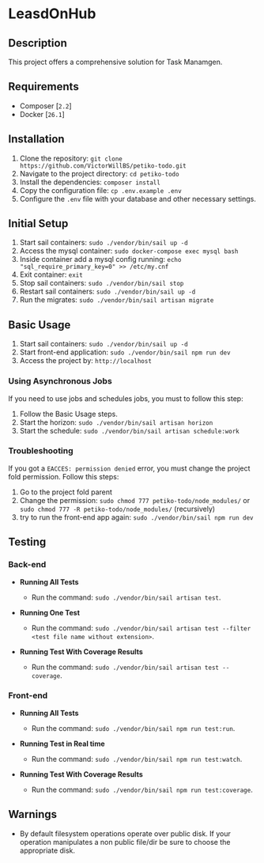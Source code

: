 # LeasdOnHub

## Description
This project offers a comprehensive solution for Task Manamgen.

## Requirements
- Composer [`2.2`]
- Docker [`26.1`]

## Installation
1. Clone the repository: `git clone https://github.com/VictorWillBS/petiko-todo.git`
2. Navigate to the project directory: `cd petiko-todo`
3. Install the dependencies: `composer install`
4. Copy the configuration file: `cp .env.example .env`
5. Configure the `.env` file with your database and other necessary settings.

## Initial Setup
1. Start sail containers: `sudo ./vendor/bin/sail up -d`
2. Access the mysql container: `sudo docker-compose exec mysql bash`
3. Inside container add a mysql config running: `echo "sql_require_primary_key=0" >> /etc/my.cnf`
4. Exit container: `exit`
5. Stop sail containers: `sudo ./vendor/bin/sail stop`
6. Restart sail containers: `sudo ./vendor/bin/sail up -d`
7. Run the migrates: `sudo ./vendor/bin/sail artisan migrate`

## Basic Usage
1. Start sail containers: `sudo ./vendor/bin/sail up -d`
2. Start front-end application: `sudo ./vendor/bin/sail npm run dev`
3. Access the project by: `http://localhost`

### Using Asynchronous Jobs
If you need to use jobs and schedules jobs, you must to follow this step:
1. Follow the Basic Usage steps.
2. Start the horizon: `sudo ./vendor/bin/sail artisan horizon`
3. Start the schedule: `sudo ./vendor/bin/sail artisan schedule:work`

### Troubleshooting
If you got a `EACCES: permission denied` error, you must change the project fold permission. Follow this steps:

1. Go to the project fold parent
2. Change the permission: `sudo chmod 777 petiko-todo/node_modules/` or `sudo chmod 777 -R petiko-todo/node_modules/` (recursively)
3. try to run the front-end app again: `sudo ./vendor/bin/sail npm run dev`

## Testing

### Back-end
- **Running All Tests**
    - Run the command: `sudo ./vendor/bin/sail artisan test`.

- **Running One Test**
    - Run the command: `sudo ./vendor/bin/sail artisan test --filter <test file name without extension>`.

- **Running Test With Coverage Results**
    - Run the command: `sudo ./vendor/bin/sail artisan test --coverage`.

### Front-end
- **Running All Tests**
    - Run the command: `sudo ./vendor/bin/sail npm run test:run`.

- **Running Test in Real time**
    - Run the command: `sudo ./vendor/bin/sail npm run test:watch`.

- **Running Test With Coverage Results**
    - Run the command: `sudo ./vendor/bin/sail npm run test:coverage`.

## Warnings

- By default filesystem operations operate over public disk. If your operation manipulates a non public file/dir be sure to choose the appropriate disk.

